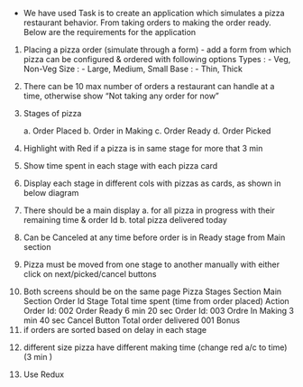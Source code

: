 - We have used
  Task is to create an application which simulates a pizza restaurant behavior. From taking orders
  to making the order ready. Below are the requirements for the application

1. Placing a pizza order (simulate through a form) - add a form from which pizza can be
   configured & ordered with following options
   Types : - Veg, Non-Veg
   Size : - Large, Medium, Small
   Base : - Thin, Thick

 <!-- Created This -->

2. There can be 10 max number of orders a restaurant can handle at a time, otherwise
show “Not taking any order for now”
 <!-- Created This -->

3. Stages of pizza
    <!-- Created This -->

   a. Order Placed
   b. Order in Making
   c. Order Ready
   d. Order Picked

4. Highlight with Red if a pizza is in same stage for more that 3 min
<!-- Created This -->

5. Show time spent in each stage with each pizza card
<!-- Created This -->
6. Display each stage in different cols with pizzas as cards, as shown in below diagram
<!-- Created This -->
7. There should be a main display
a. for all pizza in progress with their remaining time & order Id
b. total pizza delivered today
 <!-- Created This -->
8. Can be Canceled at any time before order is in Ready stage from Main section
<!-- Created This -->
9. Pizza must be moved from one stage to another manually with either click on
next/picked/cancel buttons
 <!-- Created This -->
10. Both screens should be on the same page
    Pizza Stages Section
    Main Section
    Order Id Stage Total time spent (time from
    order placed)
    Action
    Order Id: 002 Order Ready 6 min 20 sec
    Order Id: 003 Ordre In Making 3 min 40 sec Cancel Button
    Total order delivered 001
    Bonus
11. if orders are sorted based on delay in each stage
<!-- Created This -->
12. different size pizza have different making time (change red a/c to time) (3 min )
<!-- Created This -->
13. Use Redux
<!-- Created This -->
